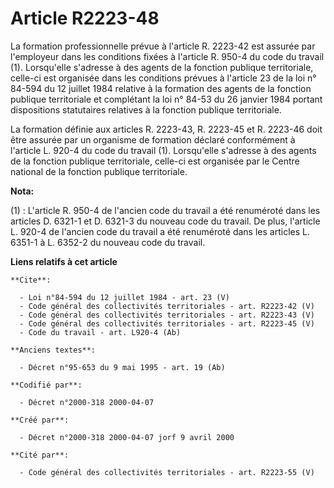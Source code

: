 # Article R2223-48

La formation professionnelle prévue à l'article R. 2223-42 est assurée par l'employeur dans les conditions fixées à l'article
R. 950-4 du code du travail (1). Lorsqu'elle s'adresse à des agents de la fonction publique territoriale, celle-ci est
organisée dans les conditions prévues à l'article 23 de la loi n° 84-594 du 12 juillet 1984 relative à la formation des
agents de la fonction publique territoriale et complétant la loi n° 84-53 du 26 janvier 1984 portant dispositions statutaires
relatives à la fonction publique territoriale. 

La formation définie aux articles R. 2223-43, R. 2223-45 et R. 2223-46 doit être assurée par un organisme de formation
déclaré conformément à l'article L. 920-4 du code du travail (1). Lorsqu'elle s'adresse à des agents de la fonction publique
territoriale, celle-ci est organisée par le Centre national de la fonction publique territoriale.

**Nota:**

(1) :   L'article R. 950-4 de l'ancien code du travail a été renuméroté dans les articles D. 6321-1 et D. 6321-3 du nouveau
code du travail. De plus, l'article L. 920-4 de l'ancien code du travail a été renuméroté dans les articles L. 6351-1 à L.
6352-2 du nouveau code du travail.

**Liens relatifs à cet article**

	**Cite**:

	  - Loi n°84-594 du 12 juillet 1984 - art. 23 (V)
	  - Code général des collectivités territoriales - art. R2223-42 (V)
	  - Code général des collectivités territoriales - art. R2223-43 (V)
	  - Code général des collectivités territoriales - art. R2223-45 (V)
	  - Code du travail - art. L920-4 (Ab)

	**Anciens textes**:

	  - Décret n°95-653 du 9 mai 1995 - art. 19 (Ab)

	**Codifié par**:

	  - Décret n°2000-318 2000-04-07

	**Créé par**:

	  - Décret n°2000-318 2000-04-07 jorf 9 avril 2000

	**Cité par**:

	  - Code général des collectivités territoriales - art. R2223-55 (V)
